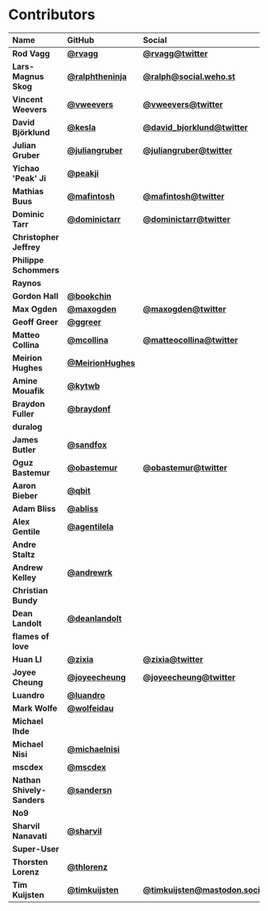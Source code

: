 # Contributors

| Name                       | GitHub                                                 | Social                                                                   |
| :------------------------- | :----------------------------------------------------- | :----------------------------------------------------------------------- |
| **Rod Vagg**               | [**@rvagg**](https://github.com/rvagg)                 | [**@rvagg@twitter**](https://twitter.com/rvagg)                          |
| **Lars-Magnus Skog**       | [**@ralphtheninja**](https://github.com/ralphtheninja) | [**@ralph@social.weho.st**](https://social.weho.st/@ralph)               |
| **Vincent Weevers**        | [**@vweevers**](https://github.com/vweevers)           | [**@vweevers@twitter**](https://twitter.com/vweevers)                    |
| **David Björklund**        | [**@kesla**](https://github.com/kesla)                 | [**@david_bjorklund@twitter**](https://twitter.com/david_bjorklund)      |
| **Julian Gruber**          | [**@juliangruber**](https://github.com/juliangruber)   | [**@juliangruber@twitter**](https://twitter.com/juliangruber)            |
| **Yichao 'Peak' Ji**       | [**@peakji**](https://github.com/peakji)               |                                                                          |
| **Mathias Buus**           | [**@mafintosh**](https://github.com/mafintosh)         | [**@mafintosh@twitter**](https://twitter.com/mafintosh)                  |
| **Dominic Tarr**           | [**@dominictarr**](https://github.com/dominictarr)     | [**@dominictarr@twitter**](https://twitter.com/dominictarr)              |
| **Christopher Jeffrey**    |                                                        |                                                                          |
| **Philippe Schommers**     |                                                        |                                                                          |
| **Raynos**                 |                                                        |                                                                          |
| **Gordon Hall**            | [**@bookchin**](https://github.com/bookchin)           |                                                                          |
| **Max Ogden**              | [**@maxogden**](https://github.com/maxogden)           | [**@maxogden@twitter**](https://twitter.com/maxogden)                    |
| **Geoff Greer**            | [**@ggreer**](https://github.com/ggreer)               |                                                                          |
| **Matteo Collina**         | [**@mcollina**](https://github.com/mcollina)           | [**@matteocollina@twitter**](https://twitter.com/matteocollina)          |
| **Meirion Hughes**         | [**@MeirionHughes**](https://github.com/MeirionHughes) |                                                                          |
| **Amine Mouafik**          | [**@kytwb**](https://github.com/kytwb)                 |                                                                          |
| **Braydon Fuller**         | [**@braydonf**](https://github.com/braydonf)           |                                                                          |
| **duralog**                |                                                        |                                                                          |
| **James Butler**           | [**@sandfox**](https://github.com/sandfox)             |                                                                          |
| **Oguz Bastemur**          | [**@obastemur**](https://github.com/obastemur)         | [**@obastemur@twitter**](https://twitter.com/obastemur)                  |
| **Aaron Bieber**           | [**@qbit**](https://github.com/qbit)                   |                                                                          |
| **Adam Bliss**             | [**@abliss**](https://github.com/abliss)               |                                                                          |
| **Alex Gentile**           | [**@agentilela**](https://github.com/agentilela)       |                                                                          |
| **Andre Staltz**           |                                                        |                                                                          |
| **Andrew Kelley**          | [**@andrewrk**](https://github.com/andrewrk)           |                                                                          |
| **Christian Bundy**        |                                                        |                                                                          |
| **Dean Landolt**           | [**@deanlandolt**](https://github.com/deanlandolt)     |                                                                          |
| **flames of love**         |                                                        |                                                                          |
| **Huan LI**                | [**@zixia**](https://github.com/zixia)                 | [**@zixia@twitter**](https://twitter.com/zixia)                          |
| **Joyee Cheung**           | [**@joyeecheung**](https://github.com/joyeecheung)     | [**@joyeecheung@twitter**](https://twitter.com/joyeecheung)              |
| **Luandro**                | [**@luandro**](https://github.com/luandro)             |                                                                          |
| **Mark Wolfe**             | [**@wolfeidau**](https://github.com/wolfeidau)         |                                                                          |
| **Michael Ihde**           |                                                        |                                                                          |
| **Michael Nisi**           | [**@michaelnisi**](https://github.com/michaelnisi)     |                                                                          |
| **mscdex**                 | [**@mscdex**](https://github.com/mscdex)               |                                                                          |
| **Nathan Shively-Sanders** | [**@sandersn**](https://github.com/sandersn)           |                                                                          |
| **No9**                    |                                                        |                                                                          |
| **Sharvil Nanavati**       | [**@sharvil**](https://github.com/sharvil)             |                                                                          |
| **Super-User**             |                                                        |                                                                          |
| **Thorsten Lorenz**        | [**@thlorenz**](https://github.com/thlorenz)           |                                                                          |
| **Tim Kuijsten**           | [**@timkuijsten**](https://github.com/timkuijsten)     | [**@timkuijsten@mastodon.social**](https://mastodon.social/@timkuijsten) |
